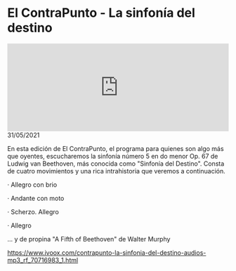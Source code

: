 # El ContraPunto - La sinfonía del destino
<iframe id='audio_88903085' frameborder='0' allowfullscreen='' scrolling='no' height='200' style='width:100%;' src='https://www.ivoox.com/player_ej_70716983_6_1.html' loading='lazy'></iframe>31/05/2021

En esta edición de El ContraPunto, el programa para quienes son algo más que oyentes, escucharemos la sinfonía número 5 en do menor Op. 67 de Ludwig van Beethoven, más conocida como "Sinfonía del Destino". Consta de cuatro movimientos y una rica intrahistoria que veremos a continuación. 

 · Allegro con brio

 · Andante con moto

 · Scherzo. Allegro

 · Allegro 

 ... y de propina "A Fifth of Beethoven" de Walter Murphy 

 

https://www.ivoox.com/contrapunto-la-sinfonia-del-destino-audios-mp3_rf_70716983_1.html
